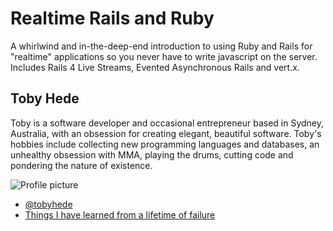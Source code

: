 # Realtime Rails and Ruby

A whirlwind and in-the-deep-end introduction to using Ruby and Rails for "realtime" applications so you never have to write javascript on the server. Includes Rails 4 Live Streams, Evented Asynchronous Rails and vert.x. 


## Toby Hede

Toby is a software developer and occasional entrepreneur based in Sydney, Australia, with an obsession for creating elegant, beautiful software. Toby's hobbies include collecting new programming languages and databases, an unhealthy obsession with MMA, playing the drums, cutting code and pondering the nature of existence.



![Profile picture](https://raw.github.com/tobyhede/rubyconfau-2013-cfp/master/realtime-rails/profile_picture.jpg)

- [@tobyhede](https://twitter.com/tobyhede)
- [Things I have learned from a lifetime of failure](http://www.youtube.com/watch?v=broSHm8MJFU)
